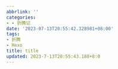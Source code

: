 ```yaml
---
abbrlink: ''
categories:
- - 折腾记
date: '2023-07-13T20:55:42.328981+08:00'
tags:
- 折腾
- Hexo
title: title
updated: 2023-7-13T20:55:43.188+8:0
---
```

